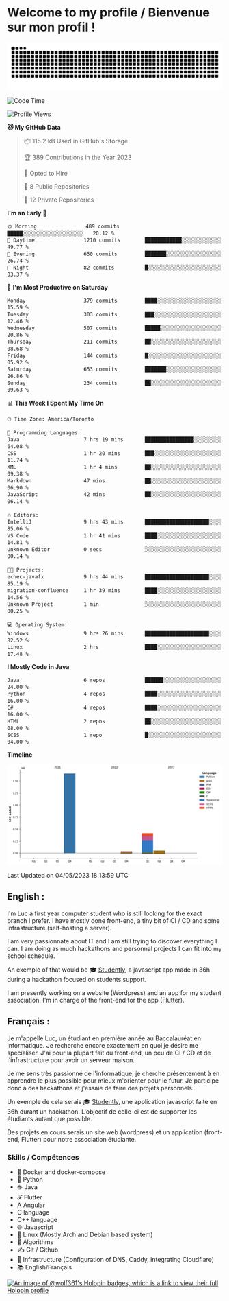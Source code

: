 # Welcome to my profile / Bienvenue sur mon profil !

![snake gif](https://github.com/wolf-361/wolf-361/blob/output/github-contribution-grid-snake.svg)

<!--START_SECTION:waka-->
![Code Time](http://img.shields.io/badge/Code%20Time-67%20hrs-blue)

![Profile Views](http://img.shields.io/badge/Profile%20Views-0-blue)

**🐱 My GitHub Data** 

> 📦 115.2 kB Used in GitHub's Storage 
 > 
> 🏆 389 Contributions in the Year 2023
 > 
> 💼 Opted to Hire
 > 
> 📜 8 Public Repositories 
 > 
> 🔑 12 Private Repositories 
 > 
**I'm an Early 🐤** 

```text
🌞 Morning                489 commits         █████░░░░░░░░░░░░░░░░░░░░   20.12 % 
🌆 Daytime                1210 commits        ████████████░░░░░░░░░░░░░   49.77 % 
🌃 Evening                650 commits         ███████░░░░░░░░░░░░░░░░░░   26.74 % 
🌙 Night                  82 commits          █░░░░░░░░░░░░░░░░░░░░░░░░   03.37 % 
```
📅 **I'm Most Productive on Saturday** 

```text
Monday                   379 commits         ████░░░░░░░░░░░░░░░░░░░░░   15.59 % 
Tuesday                  303 commits         ███░░░░░░░░░░░░░░░░░░░░░░   12.46 % 
Wednesday                507 commits         █████░░░░░░░░░░░░░░░░░░░░   20.86 % 
Thursday                 211 commits         ██░░░░░░░░░░░░░░░░░░░░░░░   08.68 % 
Friday                   144 commits         █░░░░░░░░░░░░░░░░░░░░░░░░   05.92 % 
Saturday                 653 commits         ███████░░░░░░░░░░░░░░░░░░   26.86 % 
Sunday                   234 commits         ██░░░░░░░░░░░░░░░░░░░░░░░   09.63 % 
```


📊 **This Week I Spent My Time On** 

```text
🕑︎ Time Zone: America/Toronto

💬 Programming Languages: 
Java                     7 hrs 19 mins       ████████████████░░░░░░░░░   64.08 % 
CSS                      1 hr 20 mins        ███░░░░░░░░░░░░░░░░░░░░░░   11.74 % 
XML                      1 hr 4 mins         ██░░░░░░░░░░░░░░░░░░░░░░░   09.38 % 
Markdown                 47 mins             ██░░░░░░░░░░░░░░░░░░░░░░░   06.90 % 
JavaScript               42 mins             ██░░░░░░░░░░░░░░░░░░░░░░░   06.14 % 

🔥 Editors: 
IntelliJ                 9 hrs 43 mins       █████████████████████░░░░   85.06 % 
VS Code                  1 hr 41 mins        ████░░░░░░░░░░░░░░░░░░░░░   14.81 % 
Unknown Editor           0 secs              ░░░░░░░░░░░░░░░░░░░░░░░░░   00.14 % 

🐱‍💻 Projects: 
echec-javafx             9 hrs 44 mins       █████████████████████░░░░   85.19 % 
migration-confluence     1 hr 39 mins        ████░░░░░░░░░░░░░░░░░░░░░   14.56 % 
Unknown Project          1 min               ░░░░░░░░░░░░░░░░░░░░░░░░░   00.25 % 

💻 Operating System: 
Windows                  9 hrs 26 mins       █████████████████████░░░░   82.52 % 
Linux                    2 hrs               ████░░░░░░░░░░░░░░░░░░░░░   17.48 % 
```

**I Mostly Code in Java** 

```text
Java                     6 repos             ██████░░░░░░░░░░░░░░░░░░░   24.00 % 
Python                   4 repos             ████░░░░░░░░░░░░░░░░░░░░░   16.00 % 
C#                       4 repos             ████░░░░░░░░░░░░░░░░░░░░░   16.00 % 
HTML                     2 repos             ██░░░░░░░░░░░░░░░░░░░░░░░   08.00 % 
SCSS                     1 repo              █░░░░░░░░░░░░░░░░░░░░░░░░   04.00 % 
```



**Timeline**

![Lines of Code chart](https://raw.githubusercontent.com/wolf-361/wolf-361/main/assets/bar_graph.png)


 Last Updated on 04/05/2023 18:13:59 UTC
<!--END_SECTION:waka-->

## English : 

I'm Luc a first year computer student who is still looking for the exact branch I prefer. I have mostly done front-end, a tiny bit of CI / CD and some infrastructure (self-hosting a server).

I am very passionnate about IT and I am still trying to discover everything I can. I am doing as much hackathons and personnal projects I can fit into my school schedule.

An exemple of that would be 🎓 [Studently](https://github.com/wolf-361/Studently-CodeJam12), a javascript app made in 36h during a hackathon focused on students support.

I am presently working on a website (Wordpress) and an app for my student association. I'm in charge of the front-end for the app (Flutter).

## Français :

Je m'appelle Luc, un étudiant en première année au Baccalauréat en informatique. Je recherche encore exactement en quoi je désire me spécialiser. J'ai pour la plupart fait du front-end, un peu de CI / CD et de l'infrastructure pour avoir un serveur maison.

Je me sens très passionné de l'informatique, je cherche présentement à en apprendre le plus possible pour mieux m'orienter pour le futur. Je participe donc à des hackathons et j'essaie de faire des projets personnels.

Un exemple de cela serais 🎓 [Studently](https://github.com/wolf-361/Studently-CodeJam12), une application javascript faite en 36h durant un hackathon. L'objectif de celle-ci est de supporter les étudiants autant que possible.

Des projets en cours serais un site web (wordpress) et un application (front-end, Flutter) pour notre association étudiante.

###  Skills / Compétences

* 🐋 Docker and docker-compose
* 🐍 Python
* ☕ Java
* ℱ Flutter
* A Angular
* C language
* C++ language
* 🌐 Javascript
* 🐧 Linux (Mostly Arch and Debian based system)
* 🧩 Algorithms
* ✍️ Git / Github
* 📜 Infrastructure (Configuration of DNS, Caddy, integrating Cloudflare)
* 📚 English/Français

[![An image of @wolf361's Holopin badges, which is a link to view their full Holopin profile](https://holopin.me/wolf361)](https://holopin.io/@wolf361)


